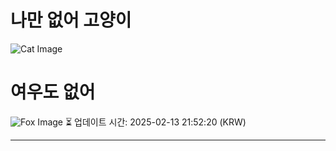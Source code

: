 
# 나만 없어 고양이

![Cat Image](https://cdn2.thecatapi.com/images/a3q.jpg)

# 여우도 없어
![Fox Image](https://randomfox.ca/images/16.jpg)
⏳ 업데이트 시간: 2025-02-13 21:52:20 (KRW)

---

